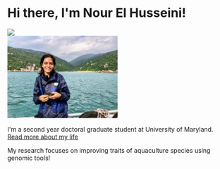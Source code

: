 # Hi there, I'm Nour El Husseini!

<img src="https://github.com/nelhusseini.github.io/images/Nour.jpg" style="display: block; margin: auto;" />

<img src="https://github.com/nelhusseini/nelhusseini.github.io/blob/main/images/Nour.jpg" alt="Nour_El-Husseini" width="250"/>

I'm a second year doctoral graduate student at University of Maryland.  [Read more about my life](https://nelhusseini.github.io/about/)

My research focuses on improving traits of aquaculture species using genomic tools!
